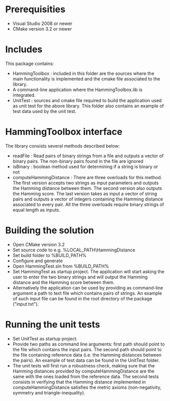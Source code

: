 # Prerequisities
 - Visual Studio 2008 or newer
 - CMake version 3.2 or newer
# Includes
This package contains:
 - HammingToolbox : included in this folder are the sources where the main functionality is implemented and the 
   cmake file associated to the library.
 - A command-line application where the HammingToolbox.lib is integrated.
 - UnitTest : sources and cmake file required to build the application used as unit test for the above library. 
   This folder also contains an example of test data used by the unit test.
# HammingToolbox interface
The library consists several methods described below:
- readFile : Read pairs of binary strings from a file and outputs a vector of binary pairs. The non-binary pairs
found in the file are ignored
- isBinary : boolean method used for determining if a string is binary or not
 - computeHammingDistance : 
 There are three overloads for this method. The first version accepts two strings as input parameters and outputs the Hamming distance 
 between them. The second version also outputs the Hamming score. The last version takes as input a vector of string pairs and outputs a 
 vector of integers containing the Hamming distance associated to every pair. All the three overloads require binary strings of 
 equal length as inputs.
# Building the solution
- Open CMake version 3.2
- Set source code to e.g. %LOCAL_PATH\HammingDistance
- Set build folder to %BUILD_PATH%
-	Configure and generate
- Open HammingTest.sln from %BUILD_PATH%
- Set HammingTest as startup project. The application will start asking the user to enter the two binary strings and will
output the Hamming distance and the Hamming score between them.
- Alternatively the application can be used by providing as command-line argument a path to text file which contains pairs of strings. An example of such input
file can be found in the root directory of the package ("input.txt").

# Running the unit tests

- Set UnitTest as startup project.
- Provide two paths as command line arguments: first path should point to the file which contains the input pairs. The second path should
point to the file containing reference data (i.e.  the Hamming distances between the pairs). An example of test data can be found in
the UnitTest folder.
- The unit tests will first run a robustness check, making sure that the Hamming distances provided by computeHammingDistance are the same with the ones
loaded from the reference data. The second tests consists in verifying that the Hamming distance implemented in computeHammingDistance satisfies
the metric axioms (non-negativity, symmetry and triangle-inequality).

